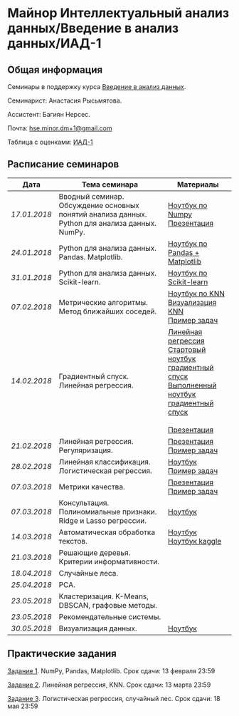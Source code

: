 # Майнор Интеллектуальный анализ данных/Введение в анализ данных/ИАД-1

## Общая информация

Семинары в поддержку курса 
[Введение в анализ данных](http://wiki.cs.hse.ru/%D0%9C%D0%B0%D0%B9%D0%BD%D0%BE%D1%80_%D0%98%D0%BD%D1%82%D0%B5%D0%BB%D0%BB%D0%B5%D0%BA%D1%82%D1%83%D0%B0%D0%BB%D1%8C%D0%BD%D1%8B%D0%B9_%D0%B0%D0%BD%D0%B0%D0%BB%D0%B8%D0%B7_%D0%B4%D0%B0%D0%BD%D0%BD%D1%8B%D1%85/%D0%92%D0%B2%D0%B5%D0%B4%D0%B5%D0%BD%D0%B8%D0%B5_%D0%B2_%D0%B0%D0%BD%D0%B0%D0%BB%D0%B8%D0%B7_%D0%B4%D0%B0%D0%BD%D0%BD%D1%8B%D1%85).

Семинарист: Анастасия Рысьмятова.

Ассистент: Багиян Нерсес.

Почта: hse.minor.dm+1@gmail.com

Таблица с оценками: [ИАД-1](https://docs.google.com/spreadsheets/d/1n6-_nCiIQYQQwDbqJKtDoKXNRlbEk3798nKTkOqc6YE/edit?usp=sharing) 

## Расписание семинаров

| Дата  | Тема семинара | Материалы |
| ------------- | ------------- | ------------- |
| *17.01.2018*  | Вводный семинар. Обсуждение основных понятий анализа данных. Python для анализа данных. NumPy. | [Ноутбук по Numpy](https://github.com/AnastasiaRysmyatova/IAD-1/blob/master/materials/ipython_notebook_numpy.ipynb)<br/> [Презентация](https://github.com/AnastasiaRysmyatova/IAD-1/blob/master/materials/Семинар1.pdf)|
| *24.01.2018*  | Python для анализа данных. Pandas. Matplotlib. | [Ноутбук по Pandas + Matplotlib](https://github.com/AnastasiaRysmyatova/IAD-1/blob/master/materials/ipython_notebook_pandas_matplotlib.ipynb)|
| *31.01.2018*  | Python для анализа данных. Scikit-learn.| [Ноутбук по Scikit-learn](https://github.com/AnastasiaRysmyatova/IAD-1/blob/master/materials/Scikit-learn.ipynb)|
| *07.02.2018*  | Метрические алгоритмы. Метод ближайших соседей.| [Ноутбук по KNN](https://github.com/AnastasiaRysmyatova/IAD-1/blob/master/materials/KNN_ipython_notebook.ipynb)<br/> [Визуализация KNN  ](https://github.com/AnastasiaRysmyatova/IAD-1/blob/master/materials/KNN.ipynb) <br/> [ Пример задач ](http://nbviewer.jupyter.org/github/shestakoff/minor_da_2017/blob/master/colloc_knn.ipynb)|
| *14.02.2018*  | Градиентный спуск. Линейная регрессия.| [Линейная регрессия](https://github.com/AnastasiaRysmyatova/IAD-1/blob/master/materials/Seminar5_LR.ipynb) <br/> [Стартовый ноутбук градиентный спуск](https://github.com/AnastasiaRysmyatova/IAD-1/blob/master/materials/Seminar5-Starter.ipynb) <br/> [ Выполненный ноутбук градиентный спуск ](https://github.com/AnastasiaRysmyatova/IAD-1/blob/master/materials/Seminar5_3d_solution.ipynb)<br/> <br/> [Презентация](https://www.dropbox.com/s/lo10gizj4eyv26w/seminar_5_slid.pdf?dl=0)|
| *21.02.2018*  | Линейная регрессия. Регуляризация.| [Презентация](https://github.com/AnastasiaRysmyatova/IAD-1/blob/master/materials/linear_regression_slides.pdf) <br/> [ Пример задач ](https://github.com/esokolov/ml-minor-hse/blob/master/colloquium-2017/colloquium_minor_problems_linear.pdf)|
| *28.02.2018*  | Линейная классификация. Логистическая регрессия.|[Ноутбук](https://github.com/AnastasiaRysmyatova/IAD-1/blob/master/materials/logit_regression_sem.ipynb)<br/> [ Пример задач ](https://github.com/esokolov/ml-minor-hse/blob/master/colloquium-2017/colloquium_minor_problems_linear.pdf)|
| *07.03.2018*  | Метрики качества.|[Презентация](https://github.com/iad34/seminars/blob/master/materials/sem7.pdf)<br/> [ Пример задач ](https://github.com/esokolov/ml-minor-hse/blob/master/colloquium-2017/colloquium_minor_problems_metrics.ipynb)|
| *07.03.2018*  | Консультация. Полиномиальные признаки. Ridge и Lasso регрессии. |[Ноутбук](http://nbviewer.jupyter.org/urls/dl.dropbox.com/s/t8fum2v9zuaduwz/sem_6.ipynb)<br/> |
| *14.03.2018*  | Автоматическая обработка текстов. |[Ноутбук](https://github.com/AnastasiaRysmyatova/IAD-1/blob/master/materials/tfidf.ipynb)<br/> [Ноутбук kaggle](https://github.com/AnastasiaRysmyatova/IAD-1/blob/master/materials/seminar%20kaggle%20toxic%20(1).ipynb) |
| *21.03.2018*  | Решающие деревья. Критерии информативности.  |
| *18.04.2018*  | Случайные леса.  | 
| *25.04.2018*  | PCA.  |
| *23.05.2018*  | Кластеризация. K-Means, DBSCAN, графовые методы.  | 
| *23.05.2018*  | Рекомендательные системы.  |
| *30.05.2018*  | Визуализация данных.  |[Ноутбук](https://github.com/esokolov/ml-course-hse/blob/master/2017-fall/seminars/sem11-visualization.ipynb)<br/>|

## Практические задания
 [Задание 1](https://github.com/AnastasiaRysmyatova/IAD-1/blob/master/materials/HW1_Username.ipynb).  NumPy, Pandas, Matplotlib. Срок сдачи: 13 февраля 23:59 
 
 [Задание 2](https://github.com/AnastasiaRysmyatova/IAD-1/blob/master/materials/HW2_Username.ipynb).  Линейная регрессия, KNN. Срок сдачи: 13 марта 23:59 
 
 [Задание 3](https://github.com/esokolov/ml-minor-hse/blob/master/homeworks-2018/practice-homework-03.ipynb).  Логистическая регрессия, случайный лес. Срок сдачи: 18 мая 23:59



